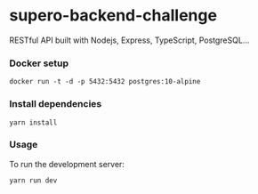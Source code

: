 # supero-backend-challenge
RESTful API built with Nodejs, Express, TypeScript, PostgreSQL...

### Docker setup
```
docker run -t -d -p 5432:5432 postgres:10-alpine
```

### Install dependencies
```
yarn install
```

### Usage
To run the development server:
```
yarn run dev
```
